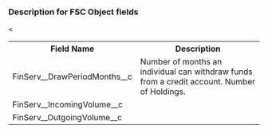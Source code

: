### Description for FSC Object fields
<table>
<tr>
    <th>Field Name</th>
    <th>Description</th>
<
</tr>
<tr>
        <td>FinServ__DrawPeriodMonths__c</td> 
        <td>Number of months an individual can withdraw funds from a credit account. Number of Holdings.</td>
</tr>

<tr>
        <td>FinServ__IncomingVolume__c</td> 
        <td></td>
</tr>

<tr>
        <td>FinServ__OutgoingVolume__c</td> 
        <td></td>
</tr>

</table>
